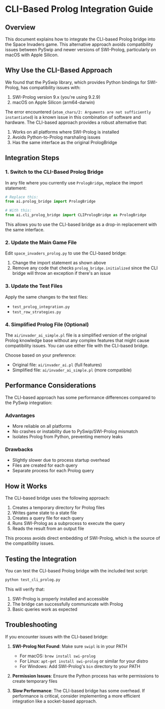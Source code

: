 # CLI-Based Prolog Integration Guide

## Overview

This document explains how to integrate the CLI-based Prolog bridge into the Space Invaders game. This alternative approach avoids compatibility issues between PySwip and newer versions of SWI-Prolog, particularly on macOS with Apple Silicon.

## Why Use the CLI-Based Approach

We found that the PySwip library, which provides Python bindings for SWI-Prolog, has compatibility issues with:

1. SWI-Prolog version 9.x (you're using 9.2.9)
2. macOS on Apple Silicon (arm64-darwin)

The error encountered (`atom_chars/2: Arguments are not sufficiently instantiated`) is a known issue in this combination of software and hardware. The CLI-based approach provides a robust alternative that:

1. Works on all platforms where SWI-Prolog is installed
2. Avoids Python-to-Prolog marshaling issues
3. Has the same interface as the original PrologBridge

## Integration Steps

### 1. Switch to the CLI-Based Prolog Bridge

In any file where you currently use `PrologBridge`, replace the import statement:

```python
# Replace this:
from ai.prolog_bridge import PrologBridge

# With this:
from ai.cli_prolog_bridge import CLIPrologBridge as PrologBridge
```

This allows you to use the CLI-based bridge as a drop-in replacement with the same interface.

### 2. Update the Main Game File

Edit `space_invaders_prolog.py` to use the CLI-based bridge:

1. Change the import statement as shown above
2. Remove any code that checks `prolog_bridge.initialized` since the CLI bridge will throw an exception if there's an issue

### 3. Update the Test Files

Apply the same changes to the test files:
- `test_prolog_integration.py`
- `test_row_strategies.py`

### 4. Simplified Prolog File (Optional)

The `ai/invader_ai_simple.pl` file is a simplified version of the original Prolog knowledge base without any complex features that might cause compatibility issues. You can use either file with the CLI-based bridge.

Choose based on your preference:
- Original file: `ai/invader_ai.pl` (full features)
- Simplified file: `ai/invader_ai_simple.pl` (more compatible)

## Performance Considerations

The CLI-based approach has some performance differences compared to the PySwip integration:

### Advantages
- More reliable on all platforms
- No crashes or instability due to PySwip/SWI-Prolog mismatch
- Isolates Prolog from Python, preventing memory leaks

### Drawbacks
- Slightly slower due to process startup overhead
- Files are created for each query
- Separate process for each Prolog query

## How it Works

The CLI-based bridge uses the following approach:

1. Creates a temporary directory for Prolog files
2. Writes game state to a state file
3. Creates a query file for each query
4. Runs SWI-Prolog as a subprocess to execute the query
5. Reads the result from an output file

This process avoids direct embedding of SWI-Prolog, which is the source of the compatibility issues.

## Testing the Integration

You can test the CLI-based Prolog bridge with the included test script:

```bash
python test_cli_prolog.py
```

This will verify that:
1. SWI-Prolog is properly installed and accessible
2. The bridge can successfully communicate with Prolog
3. Basic queries work as expected

## Troubleshooting

If you encounter issues with the CLI-based bridge:

1. **SWI-Prolog Not Found**: Make sure `swipl` is in your PATH
   - For macOS: `brew install swi-prolog`
   - For Linux: `apt-get install swi-prolog` or similar for your distro
   - For Windows: Add SWI-Prolog's `bin` directory to your PATH

2. **Permission Issues**: Ensure the Python process has write permissions to create temporary files

3. **Slow Performance**: The CLI-based bridge has some overhead. If performance is critical, consider implementing a more efficient integration like a socket-based approach. 